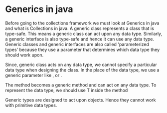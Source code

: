 # Generics in java
Before going to the collections framework we must look at Generics in java and what is Collections in java.
A generic class represents a class that is type-safe. This means a generic class can act upon any data type. Similarly, a generic interface is also type-safe and hence it can use any data type. Generic classes and generic interfaces are also called 'parameterized types' because they use a parameter that determines which data type they should work upon.

Since, generic class acts on any data type, we cannot specify a particular data type when designing the class. In the place of the data type, we use a generic parameter like <T>, or <GT>.

The method becomes a generic method and can act on any data type. To represent the data type, we should use T inside the method

Generic types are designed to act upon objects. Hence they cannot work with primitive data types.
